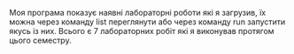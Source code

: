 Моя програма показує наявні лабораторні роботи які я загрузив, їх можна через команду list переглянути або через команду run запустити якусь із них.
Всього є 7 лабораторних робіт які я виконував протягом цього семестру.
